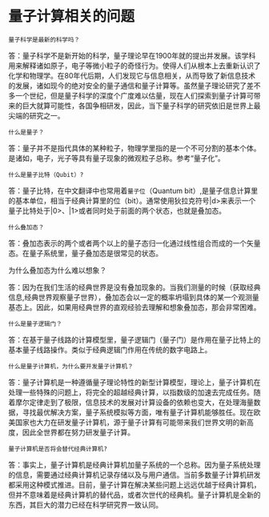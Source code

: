 # 量子计算相关的问题





    量子科学是最新的科学吗？


答：量子科学不是新开始的科学，量子理论早在1900年就的提出并发展。该学科用来解释诸如原子，电子等微小粒子的奇怪行为。使得人们从根本上去重新认识了化学和物理学。在80年代后期，人们发现它与信息相关，从而导致了新信息技术的发展，诸如现今的绝对安全的量子通信和量子计算等。虽然量子理论研究了差不多一个世纪，但是量子科学的深度个广度难以估量，现在人们探索到量子计算可带来的巨大就算可能性，各国争相研发，因此，当下量子科学的研究依旧是世界上最尖端的研究之一。

    什么是量子？

答：量子并不是指代具体的某种粒子，物理学里指的是一个不可分割的基本个体。是诸如，电子，光子等具有量子现象的微观粒子总称。参考“量子化”。

    什么是量子比特（Qubit）?
答：量子比特，在中文翻译中也常用着`量子位`（Quantum bit）,是量子信息计算里的基本单位，相当于经典计算里的位（bit）。通常使用狄拉克符号|d>来表示一个量子比特处于|0>、|1>或者同时处于前面的两个状态，也就是叠加态。

    什么叠加态？
答：叠加态表示的两个或者两个以上的量子态归一化通过线性组合而成的一个矢量态。在量子系统里，量子叠加态是很常见的状态。

  为什么叠加态为什么难以想象？

答：因为在我们生活的经典世界是没有叠加现象的。当我们测量的时候（获取经典信息,经典世界观察量子世界），叠加态会以一定的概率坍塌到具体的某一个观测量基态上。因此，如果用经典世界的直观经验去理解和想象叠加态，那会非常困难。


    什么是量子逻辑门？

答：在基于量子线路的计算模型里，量子逻辑门（量子门）是作用在量子比特上的基本量子线路操作。类似于经典逻辑门作用在传统的数字电路上。

    什么是量子计算机，为什么要开发量子计算机？

答：量子计算机是一种遵循量子理论特性的新型计算模型，理论上，量子计算机在处理一些特殊的问题上，将完全的超越经典计算，以指数级的加速去完成任务。随着摩尔定律走到了极限，信息技术的发展对计算设备的依赖也变大，在处理海量数据，寻找最优解决方案，量子系统模拟等方面，唯有量子计算机能够胜任。现在欧美国家也大力在研发量子计算机，源于量子计算有可能带来我们世界文明的新高度，因此全世界都在努力研发量子计算。

    量子计算机是否将会替代经典计算机?

答：事实上，量子计算机是经典计算机加量子系统的一个总称。因为量子系统处理的信息，需要通过经典计算机记录存储以及与用户通信。当前多数量子计算机研发都采用这种模式推进。目前，量子计算在解决某些问题上远远优越于经典计算机，但并不意味着是经典计算机的替代品，或者次世代的经典机。量子计算机是全新的东西，其巨大的潜力已经在科学研究界一致认同。
